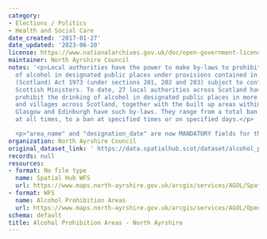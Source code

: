 ```yaml
---
category:
- Elections / Politics
- Health and Social Care
date_created: '2017-01-27'
date_updated: '2023-06-20'
license: https://www.nationalarchives.gov.uk/doc/open-government-licence/version/3/
maintainer: North Ayrshire Council
notes: '<p>Local authorities have the power to make by-laws to prohibit the drinking
  of alcohol in designated public places under provisions contained in the Local Government
  (Scotland) Act 1973 (under sections 201, 202 and 203) subject to confirmation by
  Scottish Ministers. To date, 27 local authorities across Scotland have by-laws which
  prohibit the drinking of alcohol in designated public places in more than 480 towns
  and villages across Scotland, together with the built up areas within the city of
  Glasgow and Edinburgh have such by-laws. They range from a total ban on drinking
  at all times, to a ban at specified times or on specified days.</p>

  <p>"area_name" and "designation_date" are now MANDATORY fields for this dataset.</p>'
organization: North Ayrshire Council
original_dataset_link: ' https://data.spatialhub.scot/dataset/alcohol_prohibition_areas-na'
records: null
resources:
- format: No file type
  name: Spatial Hub WFS
  url: https://www.maps.north-ayrshire.gov.uk/arcgis/services/AGOL/Spatial_Hub/MapServer/WFSServer?request=GetCapabilities&service=WFS
- format: WFS
  name: Alcohol Prohibition Areas
  url: https://www.maps.north-ayrshire.gov.uk/arcgis/services/AGOL/Open_Data_Portal/MapServer/WFSServer?request=GetCapabilities&service=WFS
schema: default
title: Alcohol Prohibition Areas - North Ayrshire
---
```


